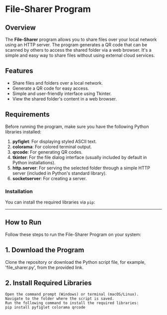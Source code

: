 # File-Sharer Program

## Overview
The **File-Sharer** program allows you to share files over your local network using an HTTP server. The program generates a QR code that can be scanned by others to access the shared folder via a web browser. It's a simple and easy way to share files without using external cloud services.

## Features
- Share files and folders over a local network.
- Generate a QR code for easy access.
- Simple and user-friendly interface using Tkinter.
- View the shared folder's content in a web browser.

## Requirements

Before running the program, make sure you have the following Python libraries installed:

1. **pyfiglet**: For displaying styled ASCII text.
2. **colorama**: For colored terminal output.
3. **qrcode**: For generating QR codes.
4. **tkinter**: For the file dialog interface (usually included by default in Python installations).
5. **http.server**: For serving the selected folder through a simple HTTP server (included in Python's standard library).
6. **socketserver**: For creating a server.

### Installation

You can install the required libraries via `pip`:

---


## How to Run
Follow these steps to run the File-Sharer Program on your system:

## 1. Download the Program
Clone the repository or download the Python script file, for example, 'file_sharer.py', from the provided link.

## 2. Install Required Libraries
    Open the command prompt (Windows) or terminal (macOS/Linux).
    Navigate to the folder where the script is saved.
    Run the following command to install the required libraries:
    pip install pyfiglet colorama qrcode










